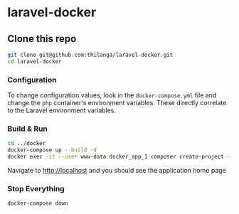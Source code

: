 # laravel-docker

## Clone this repo

```bash
git clone git@github.com:thilanga/laravel-docker.git
cd laravel-docker
```
### Configuration

To change configuration values, look in the `docker-compose.yml` file and change the `php` container's environment variables. These directly correlate to the Laravel environment variables.

### Build & Run

```bash
cd ../docker
docker-compose up --build -d
docker exec -it --user www-data docker_app_1 composer create-project --prefer-dist laravel/laravel . 
```

Navigate to [http://localhost](http://localhost) and you should see the application home page

### Stop Everything

```bash
docker-compose down
```
